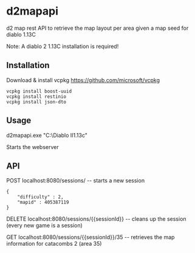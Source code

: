 # d2mapapi
d2 map rest API to retrieve the map layout per area given a map seed for diablo 1.13C

Note: A diablo 2 1.13C installation is required!

## Installation

Download & install vcpkg https://github.com/microsoft/vcpkg

```
vcpkg install boost-uuid
vcpkg install restinio
vcpkg install json-dto
```

## Usage

d2mapapi.exe "C:\Diablo II1.13c"

Starts the webserver

## API

POST localhost:8080/sessions/ -- starts a new session
```
{
    "difficulty" : 2,
    "mapid" : 405387119
}
```
DELETE localhost:8080/sessions/{{sessionId}} -- cleans up the session (every new game is a session)

GET localhost:8080/sessions/{{sessionId}}/35  -- retrieves the map information for catacombs 2 (area 35)
